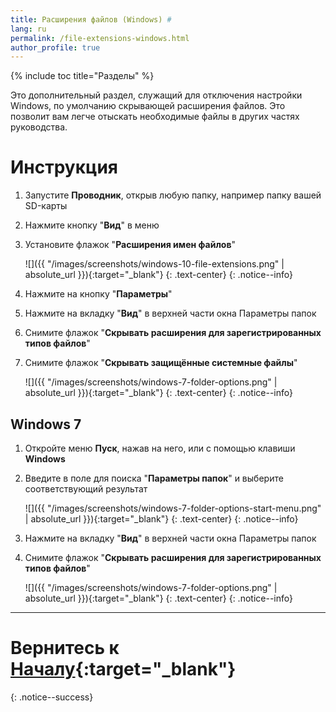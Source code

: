 ```yaml
---
title: Расширения файлов (Windows) #
lang: ru
permalink: /file-extensions-windows.html
author_profile: true
---
```

{% include toc title="Разделы" %}

Это дополнительный раздел, служащий для отключения настройки Windows, по умолчанию скрывающей расширения файлов.
Это позволит вам легче отыскать необходимые файлы в других частях руководства.

# Инструкция

1. Запустите **Проводник**, открыв любую папку, например папку вашей SD-карты
1. Нажмите кнопку "**Вид**" в меню 
1. Установите флажок "**Расширения имен файлов**"

    ![]({{ "/images/screenshots/windows-10-file-extensions.png" | absolute_url }}){:target="_blank"}
	{: .text-center}
    {: .notice--info}
    
1. Нажмите на кнопку "**Параметры**"
1. Нажмите на вкладку "**Вид**" в верхней части окна Параметры папок
1. Снимите флажок "**Скрывать расширения для зарегистрированных типов файлов**"
1. Снимите флажок "**Скрывать защищённые системные файлы**"

    ![]({{ "/images/screenshots/windows-7-folder-options.png" | absolute_url }}){:target="_blank"}
	{: .text-center}
    {: .notice--info}

## Windows 7

1. Откройте меню **Пуск**, нажав на него, или с помощью клавиши **Windows**
1. Введите в поле для поиска "**Параметры папок**" и выберите соответствующий результат

    ![]({{ "/images/screenshots/windows-7-folder-options-start-menu.png" | absolute_url }}){:target="_blank"}
	{: .text-center}
    {: .notice--info}

1. Нажмите на вкладку "**Вид**" в верхней части окна Параметры папок
1. Снимите флажок "**Скрывать расширения для зарегистрированных типов файлов**"

    ![]({{ "/images/screenshots/windows-7-folder-options.png" | absolute_url }}){:target="_blank"}
	{: .text-center}
    {: .notice--info}

___
	
# Вернитесь к [Началу](get-started){:target="_blank"}
{: .notice--success}
